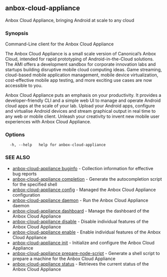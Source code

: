 ## anbox-cloud-appliance

Anbox Cloud Appliance, bringing Android at scale to any cloud

### Synopsis

Command-Line client for the Anbox Cloud Appliance

The Anbox Cloud Appliance is a small scale version of Canonical’s Anbox Cloud, intended
for rapid prototyping of Android-in-the-Cloud solutions. The AMI offers a development
sandbox for corporate innovation labs and startups building disruptive mobile cloud
computing ideas. Game streaming, cloud-based mobile application management, mobile device
virtualization, cost-effective mobile app testing, and more exciting use cases are now
accessible to you.

Anbox Cloud Appliance puts an emphasis on your productivity. It provides a
developer-friendly CLI and a simple web UI to manage and operate Android cloud apps at
the scale of your lab. Upload your Android apps, configure and virtualise Android devices
and stream graphical output in real time to any web or mobile client. Unleash your
creativity to invent new mobile user experiences with Anbox Cloud Appliance.


### Options

```
  -h, --help   help for anbox-cloud-appliance
```

### SEE ALSO

* [anbox-cloud-appliance buginfo](anbox-cloud-appliance_buginfo.md)	 - Collection information for effective bug reports
* [anbox-cloud-appliance completion](anbox-cloud-appliance_completion.md)	 - Generate the autocompletion script for the specified shell
* [anbox-cloud-appliance config](anbox-cloud-appliance_config.md)	 - Managed the Anbox Cloud Appliance configuration
* [anbox-cloud-appliance daemon](anbox-cloud-appliance_daemon.md)	 - Run the Anbox Cloud Appliance daemon
* [anbox-cloud-appliance dashboard](anbox-cloud-appliance_dashboard.md)	 - Manage the dashboard of the Anbox Cloud Appliance
* [anbox-cloud-appliance disable](anbox-cloud-appliance_disable.md)	 - Disable individual features of the Anbox Cloud Appliance
* [anbox-cloud-appliance enable](anbox-cloud-appliance_enable.md)	 - Enable individual features of the Anbox Cloud Appliance
* [anbox-cloud-appliance init](anbox-cloud-appliance_init.md)	 - Initialize and configure the Anbox Cloud Appliance
* [anbox-cloud-appliance prepare-node-script](anbox-cloud-appliance_prepare-node-script.md)	 - Generate a shell script to prepare a machine for the Anbox Cloud Appliance
* [anbox-cloud-appliance status](anbox-cloud-appliance_status.md)	 - Retrieves the current status of the Anbox Cloud Appliance

